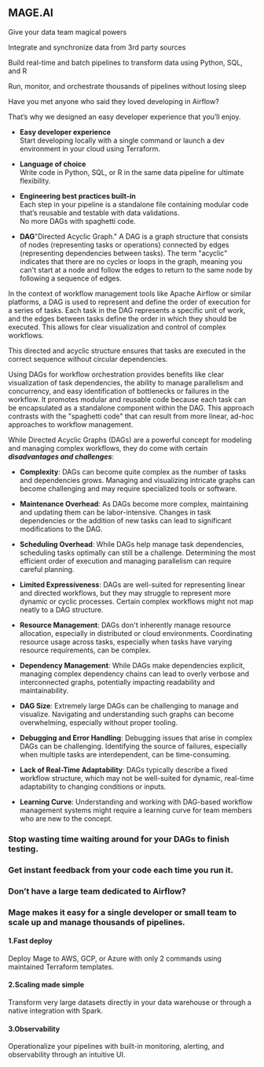 ## MAGE.AI

Give your data team magical powers

Integrate and synchronize data from 3rd party sources

Build real-time and batch pipelines to transform data using Python, SQL, and R

Run, monitor, and orchestrate thousands of pipelines without losing sleep

Have you met anyone who said they loved developing in Airflow?

That’s why we designed an easy developer experience that you’ll enjoy.

- **Easy developer experience**    
Start developing locally with a single command or launch a dev environment in your cloud using Terraform.

- **Language of choice**  
Write code in Python, SQL, or R in the same data pipeline for ultimate flexibility.

- **Engineering best practices built-in**  
Each step in your pipeline is a standalone file containing modular code that’s reusable and testable with data validations.  
No more DAGs with spaghetti code.

- **DAG**"Directed Acyclic Graph." A DAG is a graph structure that consists of nodes (representing tasks or operations) connected by edges
  (representing dependencies between tasks). The term "acyclic" indicates that there are no cycles or loops in the graph, meaning you can't
  start at a node and follow the edges to return to the same node by following a sequence of edges.

In the context of workflow management tools like Apache Airflow or similar platforms, a DAG is used to represent and define the order of 
execution for a series of tasks. Each task in the DAG represents a specific unit of work, and the edges between tasks define the order in
which they should be executed. This allows for clear visualization and control of complex workflows.

This directed and acyclic structure ensures that tasks are executed in the correct sequence without circular dependencies.

Using DAGs for workflow orchestration provides benefits like clear visualization of task dependencies, the ability to manage parallelism and 
concurrency, and easy identification of bottlenecks or failures in the workflow. It promotes modular and reusable code because each task can be 
encapsulated as a standalone component within the DAG. This approach contrasts with the "spaghetti code" that can result from more linear, 
ad-hoc approaches to workflow management.

While Directed Acyclic Graphs (DAGs) are a powerful concept for modeling and managing complex workflows, they do come with certain ***disadvantages and challenges***:

- **Complexity**: DAGs can become quite complex as the number of tasks and dependencies grows. Managing and visualizing intricate graphs can
  become challenging and may require specialized tools or software.

- **Maintenance Overhead**: As DAGs become more complex, maintaining and updating them can be labor-intensive. Changes in task dependencies or
   the addition of new tasks can lead to significant modifications to the DAG.

- **Scheduling Overhead**: While DAGs help manage task dependencies, scheduling tasks optimally can still be a challenge.
  Determining the most efficient order of execution and managing parallelism can require careful planning.

- **Limited Expressiveness**: DAGs are well-suited for representing linear and directed workflows, but they may struggle to represent more dynamic
  or cyclic processes. Certain complex workflows might not map neatly to a DAG structure.

- **Resource Management**: DAGs don't inherently manage resource allocation, especially in distributed or cloud environments.
  Coordinating resource usage across tasks, especially when tasks have varying resource requirements, can be complex.

- **Dependency Management**: While DAGs make dependencies explicit, managing complex dependency chains can lead to overly verbose and
  interconnected graphs, potentially impacting readability and maintainability.

- **DAG Size**: Extremely large DAGs can be challenging to manage and visualize. Navigating and understanding such graphs can become overwhelming,
  especially without proper tooling.

- **Debugging and Error Handling**: Debugging issues that arise in complex DAGs can be challenging. Identifying the source of failures,
  especially when multiple tasks are interdependent, can be time-consuming.

- **Lack of Real-Time Adaptability**: DAGs typically describe a fixed workflow structure, which may not be well-suited for dynamic, real-time
  adaptability to changing conditions or inputs.

- **Learning Curve**: Understanding and working with DAG-based workflow management systems might require a learning curve for team members who
  are new to the concept.

### Stop wasting time waiting around for your DAGs to finish testing.
### Get instant feedback from your code each time you run it.

### Don’t have a large team dedicated to Airflow?
### Mage makes it easy for a single developer or small team to scale up and manage thousands of pipelines.

#### 1.Fast deploy
Deploy Mage to AWS, GCP, or Azure with only 2 commands using maintained Terraform templates.

#### 2.Scaling made simple
Transform very large datasets directly in your data warehouse or through a native integration with Spark.

#### 3.Observability
Operationalize your pipelines with built-in monitoring, alerting, and observability through an intuitive UI.


